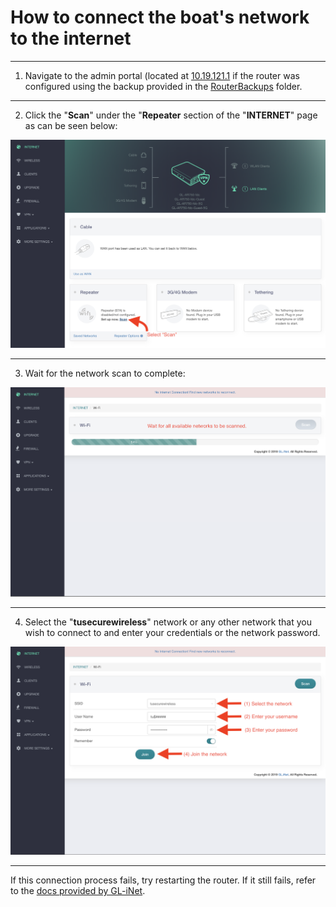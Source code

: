 # How to connect the boat's network to the internet #
---

1. Navigate to the admin portal (located at [10.19.121.1](http://10.19.121.1) if the router was configured using the backup provided in the [RouterBackups](RouterBackups/) folder.

---

2. Click the "**Scan**" under the "**Repeater** section of the "**INTERNET**" page as can be seen below:

![alt text](NetworkingImages/ConnectToTempleNetwork_1.png)

---

3. Wait for the network scan to complete:

![alt text](NetworkingImages/ConnectToTempleNetwork_2.png)

---

4. Select the "**tusecurewireless**" network or any other network that you wish to connect to and enter your credentials or the network password.

![alt text](NetworkingImages/ConnectToTempleNetwork_3.png)

---

If this connection process fails, try restarting the router. If it still fails, refer to the [docs provided by GL-iNet](https://docs.gl-inet.com/en/3/setup/travel_ac_router/first-time_setup/).
